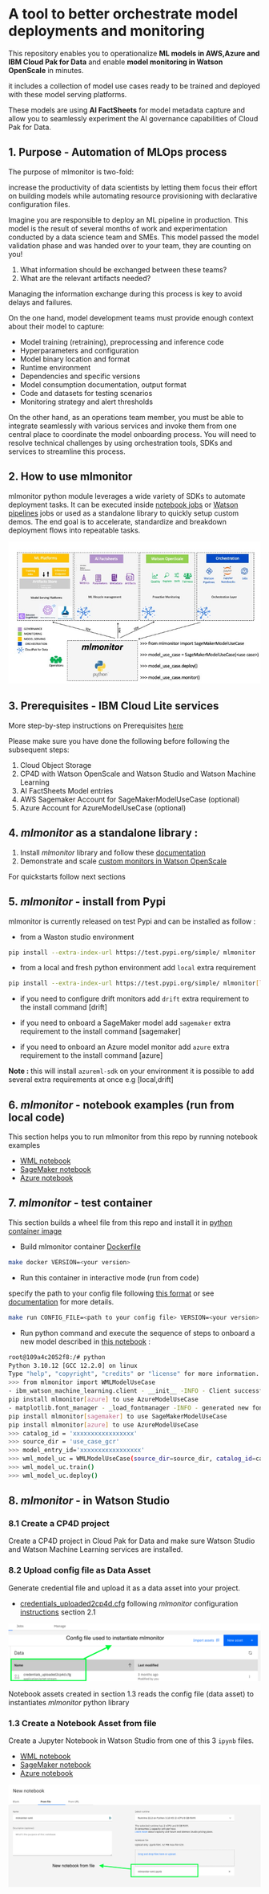 # A tool to better orchestrate model deployments and monitoring

This repository enables you to operationalize **ML models in AWS,Azure and IBM Cloud Pak for Data** and enable **model monitoring in Watson OpenScale** in minutes.

it includes a collection of model use cases ready to be trained and deployed with these model serving platforms.

These models are using **AI FactSheets** for model metadata capture and allow you to seamlessly experiment the AI governance capabilities of Cloud Pak for Data.

## 1. Purpose - Automation of MLOps process

The purpose of mlmonitor is two-fold:

increase the productivity of data scientists by letting them focus their effort on building models while automating resource provisioning with declarative configuration files.

Imagine you are responsible to deploy an ML pipeline in production. This model is the result of several months of work and experimentation conducted by a data science team and SMEs. This model passed the model validation phase and was handed over to your team, they are counting on you!

1. What information should be exchanged between these teams?
2. What are the relevant artifacts needed?

Managing the information exchange during this process is key to avoid delays and failures.

On the one hand, model development teams must provide enough context about their model to capture:

* Model training (retraining), preprocessing and inference code
* Hyperparameters and configuration
* Model binary location and format
* Runtime environment
* Dependencies and specific versions
* Model consumption documentation, output format
* Code and datasets for testing scenarios
* Monitoring strategy and alert thresholds

On the other hand, as an operations team member, you must be able to integrate seamlessly with various services and invoke them from one central place to coordinate the model onboarding process. You will need to resolve technical challenges by using orchestration tools, SDKs and services to streamline this process.

## 2. How to use mlmonitor

mlmonitor python module leverages a wide variety of SDKs to automate deployment tasks.
It can be executed inside [notebook jobs](https://www.ibm.com/docs/en/cloud-paks/cp-data/4.6.x?topic=jobs-creating-in-notebook-editor) or [Watson pipelines](https://medium.com/ibm-data-ai/automating-the-ai-lifecycle-with-ibm-watson-studio-orchestration-flow-4450f1d725d6) jobs or used as a standalone library to quickly setup custom demos.
The end goal is to accelerate, standardize and breakdown deployment flows into repeatable tasks.

![variety of SDKs used by mlmonitor](pictures/Architectutre_MLOps_Asset.jpg)

## 3. Prerequisites - IBM Cloud Lite services

More step-by-step instructions on Prerequisites [here](./documentation/README_prerequisites.md)

Please make sure you have done the following before following the subsequent steps:

1. Cloud Object Storage
2. CP4D with Watson OpenScale and Watson Studio and Watson Machine Learning
3. AI FactSheets Model entries
4. AWS Sagemaker Account for SageMakerModelUseCase (optional)
5. Azure Account for AzureModelUseCase (optional)


## 4. *mlmonitor* as a standalone library :

1. Install *mlmonitor* library and follow these [documentation](./mlmonitor/README.md)
2. Demonstrate and scale [custom monitors in Watson OpenScale](./mlmonitor/custmonitor/README.md)

For quickstarts follow next sections

## 5. *mlmonitor* - install from Pypi

mlmonitor is currently released on test Pypi and can be installed as follow :

* from a Waston studio environment

```bash
pip install --extra-index-url https://test.pypi.org/simple/ mlmonitor
```

* from a local and fresh python environment add `local` extra requirement

```bash
pip install --extra-index-url https://test.pypi.org/simple/ mlmonitor[local]
```

* if you need to configure drift monitors add `drift` extra requirement to the install command [drift]

* if you need to onboard a SageMaker model add `sagemaker` extra requirement to the install command [sagemaker]

* if you need to onboard an Azure model monitor add `azure` extra requirement to the install command [azure]

**Note :** this will install `azureml-sdk` on your environment
it is possible to add several extra requirements at once e.g [local,drift]


## 6. *mlmonitor* - notebook examples (run from local code)

This section helps you to run mlmonitor from this repo by running notebook examples

- [WML notebook](./examples/mlmonitor-wml.ipynb)
- [SageMaker notebook](./examples/mlmonitor-sagemaker.ipynb)
- [Azure notebook](./examples/mlmonitor-azure.ipynb)

## 7. *mlmonitor* - test container

This section builds a wheel file from this repo and install it in [python container image](https://hub.docker.com/_/python)

* Build mlmonitor container [Dockerfile](./Dockerfile)

```bash
make docker VERSION=<your version>
```

* Run this container in interactive mode (run from  code)

specify the path to your config file following [this format](./mlmonitor/credentials_example.cfg) or see [documentation](./mlmonitor/README.md) for more details.

```bash
make run CONFIG_FILE=<path to your config file> VERSION=<your version>
```

* Run python command and execute the sequence of steps to onboard a new model described in [this notebook](./examples/mlmonitor-wml.ipynb) :

```bash
root@109a4c2052f8:/# python
Python 3.10.12 [GCC 12.2.0] on linux
Type "help", "copyright", "credits" or "license" for more information.
>>> from mlmonitor import WMLModelUseCase
- ibm_watson_machine_learning.client - __init__ -INFO - Client successfully initialized
pip install mlmonitor[azure] to use AzureModelUseCase
- matplotlib.font_manager - _load_fontmanager -INFO - generated new fontManager
pip install mlmonitor[sagemaker] to use SageMakerModelUseCase
pip install mlmonitor[azure] to use AzureModelUseCase
>>> catalog_id = 'xxxxxxxxxxxxxxxxx'
>>> source_dir = 'use_case_gcr'
>>> model_entry_id='xxxxxxxxxxxxxxxxx'
>>> wml_model_uc = WMLModelUseCase(source_dir=source_dir, catalog_id=catalog_id, model_entry_id=model_entry_id)
>>> wml_model_uc.train()
>>> wml_model_uc.deploy()
```

## 8. *mlmonitor* - in Watson Studio

### 8.1 Create a CP4D project

Create a CP4D project in Cloud Pak for Data and make sure Watson Studio and Watson Machine Learning services are installed.

### 8.2 Upload config file as Data Asset

Generate credential file and upload it as a data asset into your project.

- [credentials_uploaded2cp4d.cfg](./mlmonitor/credentials_example.cfg) following _mlmonitor_ configuration [instructions](./mlmonitor/README.md) section 2.1

![data assets](./pictures/cp4d_data_assets.png)

Notebook assets created in section 1.3 reads the config file (data asset) to instantiates *mlmonitor* python library

### 1.3 Create a Notebook Asset from file

Create a Jupyter Notebook in Watson Studio from one of this 3 `ipynb` files.

- [WML notebook](./examples/mlmonitor-wml.ipynb)
- [SageMaker notebook](./examples/mlmonitor-sagemaker.ipynb)
- [Azure notebook](./examples/mlmonitor-azure.ipynb)

![jupter notebook](./pictures/new_notebook_cp4d.png)
